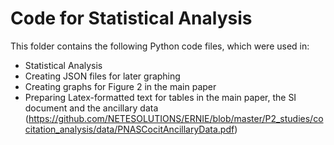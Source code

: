 # Code for Statistical Analysis

This folder contains the following Python code files, which were used in:
- Statistical Analysis
- Creating JSON files for later graphing
- Creating graphs for Figure 2 in the main paper
- Preparing Latex-formatted text for tables in the main paper, the SI document and the ancillary data (https://github.com/NETESOLUTIONS/ERNIE/blob/master/P2_studies/cocitation_analysis/data/PNASCocitAncillaryData.pdf)
